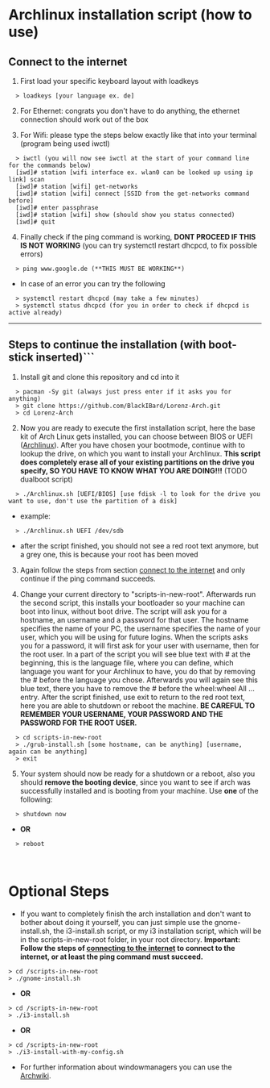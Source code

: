 # Archlinux installation script (how to use)

## Connect to the internet

1. First load your specific keyboard layout with loadkeys

```
  > loadkeys [your language ex. de]
```

2. For Ethernet: congrats you don't have to do anything, the ethernet connection should work out of the box

3. For Wifi: please type the steps below exactly like that into your terminal (program being used iwctl)

```
  > iwctl (you will now see iwctl at the start of your command line for the commands below)
  [iwd]# station [wifi interface ex. wlan0 can be looked up using ip link] scan 
  [iwd]# station [wifi] get-networks 
  [iwd]# station [wifi] connect [SSID from the get-networks command before] 
  [iwd]# enter passphrase
  [iwd]# station [wifi] show (should show you status connected)
  [iwd]# quit
```

4. Finally check if the ping command is working, **DONT PROCEED IF THIS IS NOT WORKING**
  (you can try systemctl restart dhcpcd, to fix possible errors)

```
  > ping www.google.de (**THIS MUST BE WORKING**)
```

- In case of an error you can try the following

```
  > systemctl restart dhcpcd (may take a few minutes)
  > systemctl status dhcpcd (for you in order to check if dhcpcd is active already)
```

---

## Steps to continue the installation (with boot-stick inserted)```

1. Install git and clone this repository and cd into it
```
  > pacman -Sy git (always just press enter if it asks you for anything)
  > git clone https://github.com/BlackIBard/Lorenz-Arch.git
  > cd Lorenz-Arch
```

2. Now you are ready to execute the first installation script, here the base kit of Arch Linux gets installed, you can choose between BIOS or UEFI ([Archlinux](https://wiki.archlinux.org/title/installation_guide)). After you have chosen your bootmode, continue with to lookup the drive, on which you want to install your Archlinux.
**This script does completely erase all of your existing partitions on the drive you specify, SO YOU HAVE TO KNOW WHAT YOU ARE DOING!!!** (TODO dualboot script)

```
  > ./Archlinux.sh [UEFI/BIOS] [use fdisk -l to look for the drive you want to use, don't use the partition of a disk]
```

- example: 

```
  > ./Archlinux.sh UEFI /dev/sdb
```

- after the script finished, you should not see a red root text anymore, but a grey one, this is because your root has been moved


3. Again follow the steps from section [connect to the internet](#connect-to-the-internet) and only continue if the ping command succeeds.

4. Change your current directory to "scripts-in-new-root". 
Afterwards run the second script, this installs your bootloader so your machine can boot into linux, without boot drive. The script will ask you for a hostname, an username and a password for that user. The hostname specifies the name of your PC, the username specifies the name of your user, which you will be using for future logins. When the scripts asks you for a password, it will first ask for your user with username, then for the root user. In a part of the script you will see blue text with # at the beginning, this is the language file, where you can define, which language you want for your Archlinux to have, you do that by removing the # before the language you chose. Afterwards you will again see this blue text, there you have to remove the # before the wheel:wheel All ... entry. After the script finished, use exit to return to the red root text, here you are able to shutdown or reboot the machine.
**BE CAREFUL TO REMEMBER YOUR USERNAME, YOUR PASSWORD AND THE PASSWORD FOR THE ROOT USER.**

```
  > cd scripts-in-new-root
  > ./grub-install.sh [some hostname, can be anything] [username, again can be anything]
  > exit
```

5. Your system should now be ready for a shutdown or a reboot, also you should **remove the booting device**, since you want to see if arch was successfully installed and is booting from your machine. Use **one** of the following:
```
  > shutdown now
```

  - **OR**

```
  > reboot
```

<br>

# Optional Steps

- If you want to completely finish the arch installation and don't want to bother about doing it yourself, you can just simple use the gnome-install.sh, the i3-install.sh script, or my i3 installation script, which will be in the scripts-in-new-root folder, in your root directory. 
**Important: Follow the steps of [connecting to the internet](#connect-to-the-internet) to connect to the internet, or at least the ping command must succeed.**

```
> cd /scripts-in-new-root
> ./gnome-install.sh
```

- **OR**

```
> cd /scripts-in-new-root
> ./i3-install.sh
```

- **OR**

```
> cd /scripts-in-new-root
> ./i3-install-with-my-config.sh
```


- For further information about windowmanagers you can use the [Archwiki](https://wiki.archlinux.org/title/window_manager).
